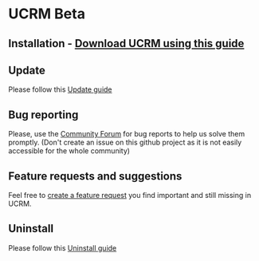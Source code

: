 # UCRM Beta

## Installation - [Download UCRM using this guide](https://github.com/U-CRM/billing/wiki/Installation-guide)

## Update 
Please follow this [Update guide](https://github.com/U-CRM/billing/wiki/Update-guide)

## Bug reporting
Please, use the [Community Forum](https://community.ubnt.com/t5/UCRM-Complete-WISP-Management/bd-p/UCRM) for bug reports to help us solve them promptly. (Don't create an issue on this github project as it is not easily accessible for the whole community)

## Feature requests and suggestions
Feel free to [create a feature request](https://community.ubnt.com/t5/UCRM-Feature-Requests/idb-p/UCRM-Ideas) you find important and still missing in UCRM.

## Uninstall 
Please follow this [Uninstall guide](https://github.com/U-CRM/billing/wiki/Uninstall-guide)
